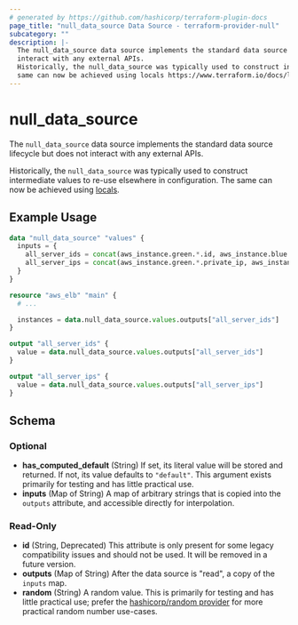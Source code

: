 ```yaml
---
# generated by https://github.com/hashicorp/terraform-plugin-docs
page_title: "null_data_source Data Source - terraform-provider-null"
subcategory: ""
description: |-
  The null_data_source data source implements the standard data source lifecycle but does not
  interact with any external APIs.
  Historically, the null_data_source was typically used to construct intermediate values to re-use elsewhere in configuration. The
  same can now be achieved using locals https://www.terraform.io/docs/language/values/locals.html.
---
```


# null_data_source

The `null_data_source` data source implements the standard data source lifecycle but does not
interact with any external APIs.

Historically, the `null_data_source` was typically used to construct intermediate values to re-use elsewhere in configuration. The
same can now be achieved using [locals](https://www.terraform.io/docs/language/values/locals.html).

## Example Usage

```terraform
data "null_data_source" "values" {
  inputs = {
    all_server_ids = concat(aws_instance.green.*.id, aws_instance.blue.*.id)
    all_server_ips = concat(aws_instance.green.*.private_ip, aws_instance.blue.*.private_ip)
  }
}

resource "aws_elb" "main" {
  # ...

  instances = data.null_data_source.values.outputs["all_server_ids"]
}

output "all_server_ids" {
  value = data.null_data_source.values.outputs["all_server_ids"]
}

output "all_server_ips" {
  value = data.null_data_source.values.outputs["all_server_ips"]
}
```

<!-- schema generated by tfplugindocs -->
## Schema

### Optional

- **has_computed_default** (String) If set, its literal value will be stored and returned. If not, its value defaults to `"default"`. This argument exists primarily for testing and has little practical use.
- **inputs** (Map of String) A map of arbitrary strings that is copied into the `outputs` attribute, and accessible directly for interpolation.

### Read-Only

- **id** (String, Deprecated) This attribute is only present for some legacy compatibility issues and should not be used. It will be removed in a future version.
- **outputs** (Map of String) After the data source is "read", a copy of the `inputs` map.
- **random** (String) A random value. This is primarily for testing and has little practical use; prefer the [hashicorp/random provider](https://registry.terraform.io/providers/hashicorp/random) for more practical random number use-cases.

